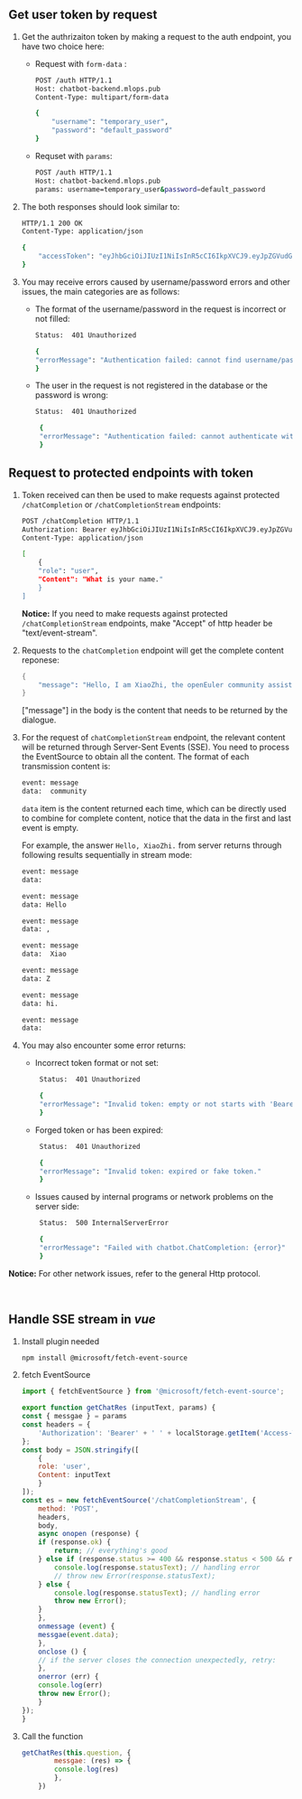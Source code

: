 ## Get user token by request  
1. Get the authrizaiton token by making a request to the auth endpoint, you have two choice here:  

    *  Request with `form-data` :
        ```bash  
        POST /auth HTTP/1.1
        Host: chatbot-backend.mlops.pub
        Content-Type: multipart/form-data

        {
            "username": "temporary_user",
            "password": "default_password"
        }
        ```
    * Requset with `params`:
        ```bash  
        POST /auth HTTP/1.1
        Host: chatbot-backend.mlops.pub
        params: username=temporary_user&password=default_password
        ```

2. The both responses should look similar to:
    ```bash
    HTTP/1.1 200 OK
    Content-Type: application/json

    {
        "accessToken": "eyJhbGciOiJIUzI1NiIsInR5cCI6IkpXVCJ9.eyJpZGVudGl0eSI6MSwiaWF0IjoxNDQ0OTE3NjQwLCJuYmYiOjE0NDQ5MTc2NDAsImV4cCI6MTQ0NDkxNzk0MH0.KPmI6WSjRjlpzecPvs3q_T3cJQvAgJvaQAPtk1abC_E"
    }
    ```

3. You may receive errors caused by username/password errors and other issues, the main categories are as follows:
    * The format of the username/password in the request is incorrect or not filled:
        ```bash
        Status:  401 Unauthorized

        {
        "errorMessage": "Authentication failed: cannot find username/password in request body."
        }
        ```
    * The user in the request is not registered in the database or the password is wrong:
        ```bash
        Status:  401 Unauthorized

         {
         "errorMessage": "Authentication failed: cannot authenticate with provided username and password."
         }
        ```

## Request to protected endpoints with token
1. Token received can then be used to make requests against protected `/chatCompletion` or `/chatCompletionStream` endpoints:
    ```bash
    POST /chatCompletion HTTP/1.1
    Authorization: Bearer eyJhbGciOiJIUzI1NiIsInR5cCI6IkpXVCJ9.eyJpZGVudGl0eSI6MSwiaWF0IjoxNDQ0OTE3NjQwLCJuYmYiOjE0NDQ5MTc2NDAsImV4cCI6MTQ0NDkxNzk0MH0.KPmI6WSjRjlpzecPvs3q_T
    Content-Type: application/json

    [
        {
        "role": "user",
        "Content": "What is your name."
        }
    ]
    ```
    **Notice:** If you need to make requests against protected `/chatCompletionStream` endpoints, make "Accept" of http header be "text/event-stream".

2. Requests to the `chatCompletion` endpoint will get the complete content reponese:
    ```s
    {
        "message": "Hello, I am XiaoZhi, the openEuler community assistant. How may I assist you today?"
    }
    ```
    ["message"] in the body is the content that needs to be returned by the dialogue.

3. For the request of `chatCompletionStream` endpoint, the relevant content will be returned through Server-Sent Events (SSE). You need to process the EventSource to obtain all the content. The format of each transmission content is:
    ```bash
    event: message
    data:  community
    ```
    `data` item is the content returned each time, which can be directly used to combine for complete content, notice that the data in the first and last event is empty.

    For example, the answer `Hello, XiaoZhi.` from server returns through following results sequentially in stream mode:
    ```bash
    event: message
    data: 

    event: message
    data: Hello

    event: message
    data: ,

    event: message
    data:  Xiao

    event: message
    data: Z

    event: message
    data: hi.

    event: message
    data: 
    ```

4. You may also encounter some error returns:

    * Incorrect token format or not set:
        ```bash
         Status:  401 Unauthorized

         {
         "errorMessage": "Invalid token: empty or not starts with 'Bearer '"
         }
        ```
    * Forged token or has been expired:
        ```bash
         Status:  401 Unauthorized

         {
         "errorMessage": "Invalid token: expired or fake token."
         }
        ```
    * Issues caused by internal programs or network problems on the server side:
        ```bash
         Status:  500 InternalServerError

         {
         "errorMessage": "Failed with chatbot.ChatCompletion: {error}"
         }
        ```

**Notice:** For other network issues, refer to the general Http protocol.  

<br />

## Handle SSE stream in ***vue***
1. Install plugin needed
    ```bash
    npm install @microsoft/fetch-event-source
    ```
2. fetch EventSource
    ```js
    import { fetchEventSource } from '@microsoft/fetch-event-source';

    export function getChatRes (inputText, params) {
    const { messgae } = params
    const headers = {
        'Authorization': 'Bearer' + ' ' + localStorage.getItem('Access-Token') + 5,
    };
    const body = JSON.stringify([
        {
        role: 'user',
        Content: inputText
        }
    ]);
    const es = new fetchEventSource('/chatCompletionStream', {
        method: 'POST',
        headers,
        body,
        async onopen (response) {
        if (response.ok) {
            return; // everything's good
        } else if (response.status >= 400 && response.status < 500 && response.status !== 429) {
            console.log(response.statusText); // handling error
            // throw new Error(response.statusText);
        } else {
            console.log(response.statusText); // handling error
            throw new Error();
        }
        },
        onmessage (event) {
        messgae(event.data);
        },
        onclose () {
        // if the server closes the connection unexpectedly, retry:
        },
        onerror (err) {
        console.log(err)
        throw new Error();
        }
    });
    }
    ```

3. Call the function
    ```js
    getChatRes(this.question, {
            messgae: (res) => {
            console.log(res)
            },
        })
    ```